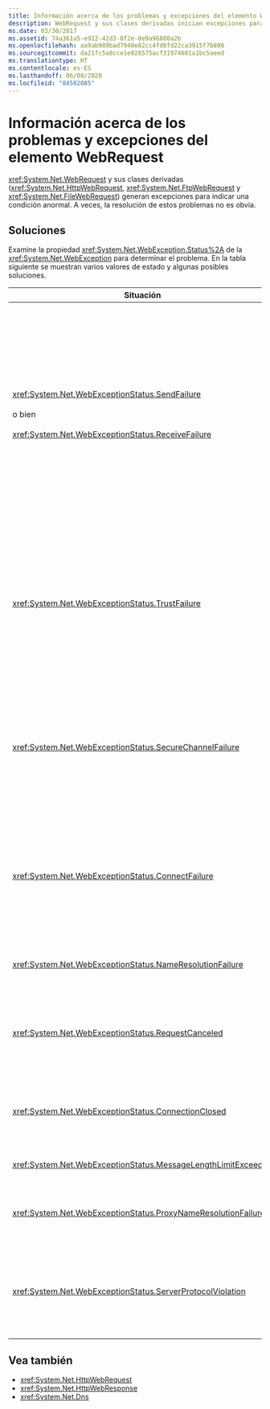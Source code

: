 ```yaml
---
title: Información acerca de los problemas y excepciones del elemento WebRequest
description: WebRequest y sus clases derivadas inician excepciones para indicar que existen condiciones anómalas. Las soluciones siguientes pueden ayudarle a resolver estas anomalías en .NET Framework.
ms.date: 03/30/2017
ms.assetid: 74a361a5-e912-42d3-8f2e-8e9a96880a2b
ms.openlocfilehash: aa9ab989bad7940e82cc4fd8fd22ca3915f7b800
ms.sourcegitcommit: da21fc5a8cce1e028575acf31974681a1bc5aeed
ms.translationtype: HT
ms.contentlocale: es-ES
ms.lasthandoff: 06/08/2020
ms.locfileid: "84502085"
---
```

# <a name="understanding-webrequest-problems-and-exceptions"></a>Información acerca de los problemas y excepciones del elemento WebRequest
<xref:System.Net.WebRequest> y sus clases derivadas (<xref:System.Net.HttpWebRequest>, <xref:System.Net.FtpWebRequest> y <xref:System.Net.FileWebRequest>) generan excepciones para indicar una condición anormal. A veces, la resolución de estos problemas no es obvia.  
  
## <a name="solutions"></a>Soluciones  
 Examine la propiedad <xref:System.Net.WebException.Status%2A> de la <xref:System.Net.WebException> para determinar el problema. En la tabla siguiente se muestran varios valores de estado y algunas posibles soluciones.  
  
|Situación|Detalles|Soluciones|  
|------------|-------------|--------------|  
|<xref:System.Net.WebExceptionStatus.SendFailure><br /><br /> o bien<br /><br /> <xref:System.Net.WebExceptionStatus.ReceiveFailure>|Hay un problema con el socket subyacente. Es posible que se haya restablecido la conexión.|Vuelva a conectarse y vuelva a enviar la solicitud.<br /><br /> Asegúrese de que tiene instalado el Service Pack más reciente.<br /><br /> Aumente el valor de la propiedad <xref:System.Net.ServicePointManager.MaxServicePointIdleTime%2A?displayProperty=nameWithType>.<br /><br /> Establezca <xref:System.Net.HttpWebRequest.KeepAlive%2A?displayProperty=nameWithType> en `false`.<br /><br /> Aumente el número de conexiones máximas con la propiedad <xref:System.Net.ServicePointManager.DefaultConnectionLimit%2A>.<br /><br /> Compruebe la configuración de proxy.<br /><br /> Si usa SSL, asegúrese de que el proceso de servidor tiene permiso para obtener acceso al almacén de certificados.<br /><br /> Si envía una gran cantidad de datos, establezca <xref:System.Net.HttpWebRequest.AllowWriteStreamBuffering%2A> en `false`.|  
|<xref:System.Net.WebExceptionStatus.TrustFailure>|No se pudo validar el certificado de servidor.|Intente abrir el identificador URI con Internet Explorer. Resuelva todas las alertas de seguridad que muestre Internet Explorer. Si no puede resolver las alertas de seguridad, puede crear una clase de directiva de certificados que implemente <xref:System.Net.ICertificatePolicy> que devuelva `true` y luego pasarla a <xref:System.Net.ServicePointManager.CertificatePolicy%2A>.<br /><br /> Vea <https://support.microsoft.com/?id=823177>.<br /><br /> Asegúrese de que el certificado de la entidad de certificación que firmó el certificado de servidor se ha agregado a la lista de entidades de certificación de confianza de Internet Explorer.<br /><br /> Asegúrese de que el nombre de host de la dirección URL coincide con el nombre común del certificado de servidor.|  
|<xref:System.Net.WebExceptionStatus.SecureChannelFailure>|Hubo un problema en la transacción de SSL o con el certificado.|La versión 1.1 de .NET Framework solo es compatible con la versión 3.0 de SSL. Si el servidor usa solo la versión 1.0 de TLS o la versión 2.0 de SSL, se generará la excepción. Actualice a la versión 2.0 de .NET Framework y establezca <xref:System.Net.ServicePointManager.SecurityProtocol%2A> para que coincida con el servidor.<br /><br /> El certificado de cliente está firmado por una entidad de certificación (CA) en la que el servidor no confía. Instale el certificado de la entidad de certificación en el servidor. Vea <https://support.microsoft.com/?id=332077>.<br /><br /> Asegúrese de que tiene instalado el Service Pack más reciente.|  
|<xref:System.Net.WebExceptionStatus.ConnectFailure>|Error en la conexión|Hay un proxy o un firewall que está bloqueando la conexión. Modifique el firewall o el proxy para permitir la conexión.<br /><br /> Designe explícitamente un <xref:System.Net.WebProxy> en la aplicación cliente mediante una llamada al constructor <xref:System.Net.WebProxy> (`WebServiceProxyClass.Proxy = new WebProxy("http://server:80", true)`).<br /><br /> Ejecute Filemon o Regmon para garantizar que la identidad del proceso de trabajo tiene los permisos necesarios para obtener acceso a WSPWSP.dll, HKLM\System\CurrentControlSet\Services\DnsCache o a HKLM\System\CurrentControlSet\Services\WinSock2.|  
|<xref:System.Net.WebExceptionStatus.NameResolutionFailure>|El servicio de nombres de dominio no pudo resolver el nombre de host.|Configure el proxy correctamente. Vea <https://support.microsoft.com/?id=318140>.<br /><br /> Asegúrese de que los firewalls o software antivirus instalados no estén bloqueando la conexión.|  
|<xref:System.Net.WebExceptionStatus.RequestCanceled>|Se llamó a <xref:System.Net.WebRequest.Abort%2A> o se produjo un error.|Este problema puede deberse a una carga pesada en el cliente o servidor. Reduzca la carga.<br /><br /> Aumente el valor de <xref:System.Net.ServicePointManager.DefaultConnectionLimit%2A>.<br /><br /> Vea <https://support.microsoft.com/?id=821268> para modificar la configuración de rendimiento del servicio web.|  
|<xref:System.Net.WebExceptionStatus.ConnectionClosed>|La aplicación intentó escribir en un socket que ya se ha cerrado.|El cliente o el servidor está sobrecargado. Reduzca la carga.<br /><br /> Aumente el valor de <xref:System.Net.ServicePointManager.DefaultConnectionLimit%2A>.<br /><br /> Vea <https://support.microsoft.com/?id=821268> para modificar la configuración de rendimiento del servicio web.|  
|<xref:System.Net.WebExceptionStatus.MessageLengthLimitExceeded>|Se ha superado el límite establecido (<xref:System.Net.HttpWebRequest.MaximumResponseHeadersLength%2A>) en la longitud del mensaje.|Aumente el valor de la propiedad <xref:System.Net.HttpWebRequest.MaximumResponseHeadersLength%2A>.|  
|<xref:System.Net.WebExceptionStatus.ProxyNameResolutionFailure>|El servicio de nombres de dominio no pudo resolver el nombre de host del proxy.|Configure el proxy correctamente. Vea <https://support.microsoft.com/?id=318140>.<br /><br /> Fuerce a <xref:System.Net.HttpWebRequest> para que no use ningún proxy estableciendo la propiedad <xref:System.Net.HttpWebRequest.Proxy%2A> en `null`.|  
|<xref:System.Net.WebExceptionStatus.ServerProtocolViolation>|La respuesta del servidor no es una respuesta HTTP válida. Este problema se produce cuando .NET Framework detecta que la respuesta del servidor no es compatible con la RFC de HTTP 1.1. Este problema puede producirse si la respuesta contiene encabezados o delimitadores de encabezado incorrectos. RFC 2616 define HTTP 1.1 y el formato válido para la respuesta del servidor. Para más información, consulte [RFC 2616 - Hypertext Transfer Protocol -- HTTP/1.1](https://tools.ietf.org/html/rfc2616) (RFC 2616 - Protocolo de transferencia de hipertexto -- HTTP/1.1) en el sitio web de [Internet Engineering Task Force (IETF)](https://www.ietf.org/).|Obtenga un seguimiento de red de la transacción y examine los encabezados de la respuesta.<br /><br /> Si la aplicación requiere la respuesta del servidor sin analizar (podría tratarse de un problema de seguridad), establezca `useUnsafeHeaderParsing` en `true` en el archivo de configuración. Vea [Elemento \<httpWebRequest> (configuración de red)](../configure-apps/file-schema/network/httpwebrequest-element-network-settings.md).|  
  
## <a name="see-also"></a>Vea también

- <xref:System.Net.HttpWebRequest>
- <xref:System.Net.HttpWebResponse>
- <xref:System.Net.Dns>
